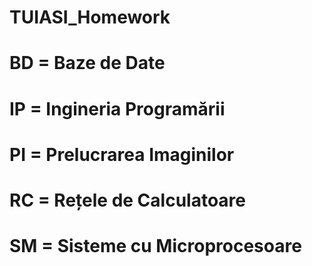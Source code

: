# TUIASI_Homework

# BD = Baze de Date
# IP = Ingineria Programării
# PI = Prelucrarea Imaginilor
# RC = Rețele de Calculatoare
# SM = Sisteme cu Microprocesoare
